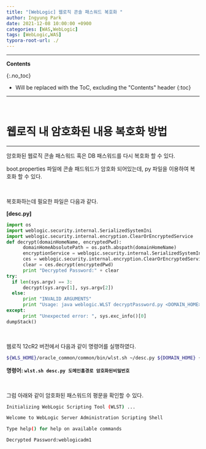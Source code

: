 ```yaml
---
title: "[WebLogic] 웹로직 콘솔 패스워드 복호화 "
author: Ingyung Park
date: 2021-12-08 10:00:00 +0900
categories: [WAS,WebLogic]
tags: [WebLogic,WAS]
typora-root-url: ./
---
```


---
**Contents**

{:.no_toc}

* Will be replaced with the ToC, excluding the "Contents" header
{:toc}
---

<br/>

# **웹로직 내 암호화된 내용 복호화 방법**

---



암호화된 웹로직 콘솔 패스워드 혹은 DB 패스워드를 다시 복호화 할 수 있다.  

boot.properties 파일에 콘솔 패드워드가 암호화 되어있는데, py 파일을 이용하여 복호화 할 수 있다.  

<br/>

복호화하는데 필요한 파일은 다음과 같다.

**[desc.py]**

```py
import os
import weblogic.security.internal.SerializedSystemIni
import weblogic.security.internal.encryption.ClearOrEncryptedService
def decrypt(domainHomeName, encryptedPwd):
      domainHomeAbsolutePath = os.path.abspath(domainHomeName)
      encryptionService = weblogic.security.internal.SerializedSystemIni.getEncryptionService(domainHomeAbsolutePath)
      ces = weblogic.security.internal.encryption.ClearOrEncryptedService(encryptionService)
      clear = ces.decrypt(encryptedPwd)
      print "Decrypted Password:" + clear
try:
  if len(sys.argv) == 3:
      decrypt(sys.argv[1], sys.argv[2])
  else:
      print "INVALID ARGUMENTS"
      print "Usage: java weblogic.WLST decryptPassword.py <DOMAIN_HOME> <ENCRYPTED_WORD>"
except:
      print "Unexpected error: ", sys.exc_info()[0]
dumpStack()
```

<br/>

웹로직 12cR2 버전에서 다음과 같이 명령어를 실행하였다.

```sh
${WLS_HOME}/oracle_common/common/bin/wlst.sh ~/desc.py ${DOMAIN_HOME} {AES}LKnneBV/b6sxZettMZqj7LjKhPuAQYugp6nGkFSToV4\=
```

**명령어: `wlst.sh desc.py 도메인홈경로 암호화된비밀번호`**



<br/>

그럼 아래와 같이 암호화된 패스워드의 평문을 확인할 수 있다.

```sh
Initializing WebLogic Scripting Tool (WLST) ...

Welcome to WebLogic Server Administration Scripting Shell

Type help() for help on available commands

Decrypted Password:weblogicadm1
```



<br/>
